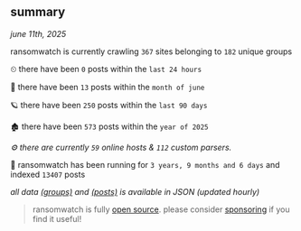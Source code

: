 
## summary
_june 11th, 2025_

ransomwatch is currently crawling `367` sites belonging to `182` unique groups

⏲ there have been `0` posts within the `last 24 hours`

🦈 there have been `13` posts within the `month of june`

🪐 there have been `250` posts within the `last 90 days`

🏚 there have been `573` posts within the `year of 2025`

_⚙️ there are currently `59` online hosts & `112` custom parsers._

🦕 ransomwatch has been running for `3 years, 9 months and 6 days` and indexed `13407` posts

_all data  [(groups)](http://https://dataleak.hopeless99.top//groups) and [(posts)](http://https://dataleak.hopeless99.top//posts) is available in JSON (updated hourly)_

> ransomwatch is fully [open source](https://github.com/joshhighet/ransomwatch#ransomwatch--). please consider [sponsoring](https://github.com/sponsors/joshhighet) if you find it useful!
